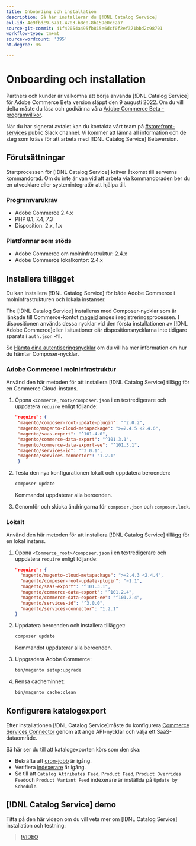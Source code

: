 ```yaml
---
title: Onboarding och installation
description: Så här installerar du [!DNL Catalog Service]
exl-id: 4e9fbdc9-67a1-4703-b8c0-8b159e0cc2a7
source-git-commit: 41f42054a495fb815e6dcf0f2ef371bbd2c98701
workflow-type: tm+mt
source-wordcount: '395'
ht-degree: 0%

---
```


# Onboarding och installation

Partners och kunder är välkomna att börja använda [!DNL Catalog Service] för Adobe Commerce Beta version släppt den 9 augusti 2022. Om du vill delta måste du läsa och godkänna våra [Adobe Commerce Beta - programvillkor](https://experiencecloudpanel.adobe.com/h/s/6eGskQlHvLSHztsNmKCWMy).

När du har signerat avtalet kan du kontakta vårt team på [#storefront-services](https://magentocommeng.slack.com/archives/C03HVPG8RS4) public Slack channel. Vi kommer att lämna all information och de steg som krävs för att arbeta med [!DNL Catalog Service] Betaversion.

## Förutsättningar

Startprocessen för [!DNL Catalog Service] kräver åtkomst till serverns kommandorad. Om du inte är van vid att arbeta via kommandoraden ber du en utvecklare eller systemintegratör att hjälpa till.

### Programvarukrav

- Adobe Commerce 2.4.x
- PHP 8.1, 7.4, 7.3
- Disposition: 2.x, 1.x

### Plattformar som stöds

- Adobe Commerce om molninfrastruktur: 2.4.x
- Adobe Commerce lokalkontor: 2.4.x

## Installera tillägget

Du kan installera [!DNL Catalog Service] för både Adobe Commerce i molninfrastrukturen och lokala instanser.

The [!DNL Catalog Service] installeras med Composer-nycklar som är länkade till Commerce-kontot [mageid](https://developer.adobe.com/commerce/marketplace/guides/sellers/profile-personal/#field-descriptions) anges i registreringsprocessen. I dispositionen används dessa nycklar vid den första installationen av [!DNL Adobe Commerce]eller i situationer där dispositionsnycklarna inte tidigare sparats i `auth.json` -fil.

Se [Hämta dina autentiseringsnycklar](https://devdocs.magento.com/guides/v2.4/install-gde/prereq/connect-auth.html) om du vill ha mer information om hur du hämtar Composer-nycklar.

### Adobe Commerce i molninfrastruktur

Använd den här metoden för att installera [!DNL Catalog Service] tillägg för en Commerce Cloud-instans.

1. Öppna `<Commerce_root>/composer.json` i en textredigerare och uppdatera `require` enligt följande:

   ```json
   "require": {
    "magento/composer-root-update-plugin": "^2.0.2",
    "magento/magento-cloud-metapackage": ">=2.4.5 <2.4.6",
    "magento/saas-export": "^101.4.0",
    "magento/commerce-data-export": "^101.3.1",
    "magento/commerce-data-export-ee": "^101.3.1",
    "magento/services-id": "^3.0.1",
    "magento/services-connector": "1.2.1"
    }
   ```

   <!-- What if the customer already has other services installed, and some of these lines are already present? Do they need to delete the duplications? What if the version numbers are different? -->

1. Testa den nya konfigurationen lokalt och uppdatera beroenden:

   ```bash
   composer update
   ```

   Kommandot uppdaterar alla beroenden.

1. Genomför och skicka ändringarna för `composer.json` och `composer.lock`.

### Lokalt

Använd den här metoden för att installera [!DNL Catalog Service] tillägg för en lokal instans.

1. Öppna `<Commerce_root>/composer.json` i en textredigerare och uppdatera `require` enligt följande:

   ```json
   "require": {
     "magento/magento-cloud-metapackage": ">=2.4.3 <2.4.4",
     "magento/composer-root-update-plugin": "~1.1",
     "magento/saas-export": "^101.3.1",
     "magento/commerce-data-export": "^101.2.4",    
     "magento/commerce-data-export-ee": "^101.2.4",
     "magento/services-id": "^3.0.0",
     "magento/services-connector": "1.2.1"
   }
   ```

1. Uppdatera beroenden och installera tillägget:

   ```bash
   composer update
   ```

   Kommandot uppdaterar alla beroenden.

1. Uppgradera Adobe Commerce:

   ```bash
   bin/magento setup:upgrade
   ```

1. Rensa cacheminnet:

   ```bash
   bin/magento cache:clean
   ```

## Konfigurera katalogexport

Efter installationen [!DNL Catalog Service]måste du konfigurera [Commerce Services Connector](../landing/saas.md) genom att ange API-nycklar och välja ett SaaS-dataområde.

Så här ser du till att katalogexporten körs som den ska:

- Bekräfta att [cron-jobb](https://experienceleague.adobe.com/docs/commerce-operations/configuration-guide/cli/configure-cron-jobs.html) är igång.
- Verifiera [indexerare](https://experienceleague.adobe.com/docs/commerce-operations/configuration-guide/cli/manage-indexers.html) är igång.
- Se till att `Catalog Attributes Feed`, `Product Feed`, `Product Overrides Feed`och `Product Variant Feed` indexerare är inställda på `Update by Schedule`.

## [!DNL Catalog Service] demo

Titta på den här videon om du vill veta mer om [!DNL Catalog Service] installation och testning:

>[!VIDEO](https://video.tv.adobe.com/v/3409390?quality=12&learn=on)
